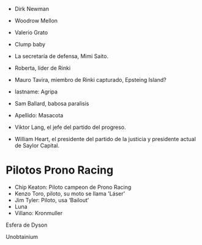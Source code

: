 - Dirk Newman
- Woodrow Mellon
- Valerio Grato
- Clump baby
- La secretaría de defensa, Mimi Saito.
- Roberta, lider de Rinki
- Mauro Tavira, miembro de Rinki capturado, Epsteing Island?
- lastname: Agripa

- Sam Ballard, babosa paralisis 
- Apellido: Masacota

- Viktor Lang, el jefe del partido del progreso.
- William Heart, el presidente del partido de la justicia y presidente actual de Saylor Capital.
# Pilotos Prono Racing
- Chip Keaton: Piloto campeon de Prono Racing 
- Kenzo Toro, piloto, su moto se llama 'Láser’
- Jim Tyler: Piloto, usa ‘Bailout’ 
- Luna 
- Villano: Kronmuller

Esfera de Dyson

Unobtainium


